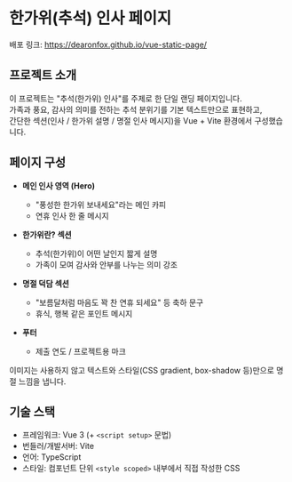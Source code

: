 # 한가위(추석) 인사 페이지
배포 링크: https://dearonfox.github.io/vue-static-page/

## 프로젝트 소개
이 프로젝트는 "추석(한가위) 인사"를 주제로 한 단일 랜딩 페이지입니다.  
가족과 풍요, 감사의 의미를 전하는 추석 분위기를 기본 텍스트만으로 표현하고,  
간단한 섹션(인사 / 한가위 설명 / 명절 인사 메시지)을 Vue + Vite 환경에서 구성했습니다.

## 페이지 구성
- **메인 인사 영역 (Hero)**
    - "풍성한 한가위 보내세요"라는 메인 카피
    - 연휴 인사 한 줄 메시지

- **한가위란? 섹션**
    - 추석(한가위)이 어떤 날인지 짧게 설명
    - 가족이 모여 감사와 안부를 나누는 의미 강조

- **명절 덕담 섹션**
    - "보름달처럼 마음도 꽉 찬 연휴 되세요" 등 축하 문구
    - 휴식, 행복 같은 포인트 메시지

- **푸터**
    - 제출 연도 / 프로젝트용 마크

이미지는 사용하지 않고 텍스트와 스타일(CSS gradient, box-shadow 등)만으로 명절 느낌을 냅니다.

## 기술 스택
- 프레임워크: Vue 3 (+ `<script setup>` 문법)
- 번들러/개발서버: Vite
- 언어: TypeScript
- 스타일: 컴포넌트 단위 `<style scoped>` 내부에서 직접 작성한 CSS

